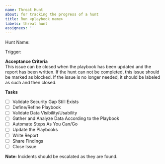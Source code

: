 ```yaml
---
name: Threat Hunt
about: for tracking the progress of a hunt
title: Run <playbook name>
labels: threat hunt
assignees: ''
---
```

Hunt Name: <Hunt for xyz>

Trigger: <What triggered this hunt>

**Acceptance Criteria**  
This issue can be closed when the playbook has been updated and the report has been written. If the hunt can not be completed, this issue should be marked as blocked. If the issue is no longer needed, it should be labeled as such and then closed.

**Tasks**
- [ ] Validate Security Gap Still Exists
- [ ] Define/Refine Playbook
- [ ] Validate Data Visibility/Usability 
- [ ] Gather and Analyze Data According to the Playbook 
- [ ] Automate Steps As You Can/Go
- [ ] Update the Playbooks
- [ ] Write Report
- [ ] Share Findings
- [ ] Close Issue

**Note:** Incidents should be escalated as they are found.
